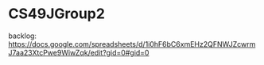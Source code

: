 # CS49JGroup2

backlog: https://docs.google.com/spreadsheets/d/1i0hF6bC6xmEHz2QFNWJZcwrmJ7aa23XtcPwe9WiwZqk/edit?gid=0#gid=0
